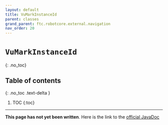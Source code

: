 ```yaml
---
layout: default
title: VuMarkInstanceId
parent: classes
grand_parent: ftc.robotcore.external.navigation
nav_order: 20
---
```

# `VuMarkInstanceId`
{: .no_toc}

## Table of contents
{: .no_toc .text-delta }

1. TOC
{:toc}
---
**This page has not yet been written**. Here is the link to the [official JavaDoc](https://ftctechnh.github.io/ftc_app/doc/javadoc/org/firstinspires/ftc/robotcore/external/navigation/VuMarkInstanceId.html)
        
